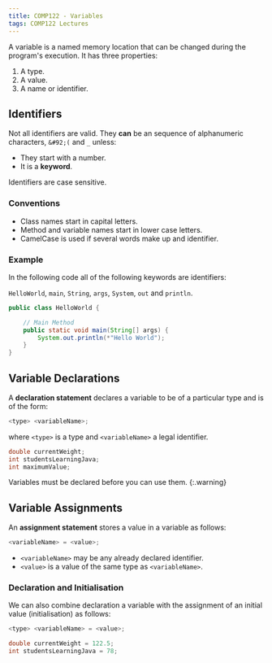 ```yaml
---
title: COMP122 - Variables 
tags: COMP122 Lectures
---
```

A variable is a named memory location that can be changed during the program's execution. It has three properties:

1. A type.
1. A value.
1. A name or identifier.

## Identifiers
Not all identifiers are valid. They **can** be an sequence of alphanumeric characters, `&#92;(` and `_` unless:

* They start with a number.
* It is a **keyword**.

Identifiers are case sensitive.

### Conventions

* Class names start in capital letters.
* Method and variable names start in lower case letters.
* CamelCase is used if several words make up and identifier.

### Example
In the following code all of the following keywords are identifiers:

`HelloWorld`, `main`, `String`, `args`, `System`, `out` and `println`.

```java
public class HelloWorld {

	// Main Method
	public static void main(String[] args) {
		System.out.println(*"Hello World");
	}
}
```

## Variable Declarations
A **declaration statement** declares a variable to be of a particular type and is of the form:

```java
<type> <variableName>;
```

where `<type>` is a type and `<variableName>` a legal identifier.

```java
double currentWeight;
int studentsLearningJava;
int maximumValue;
```

Variables must be declared before you can use them.
{:.warning}

## Variable Assignments
An **assignment statement** stores a value in a variable as follows:

```java
<variableName> = <value>;
```

* `<variableName>` may be any already declared identifier.
* `<value>` is a value of the same type as `<variableName>`.

### Declaration and Initialisation
We can also combine declaration a variable with the assignment of an initial value (initialisation) as follows:

```java
<type> <variableName> = <value>;
```

```java
double currentWeight = 122.5;
int studentsLearningJava = 78;
```
